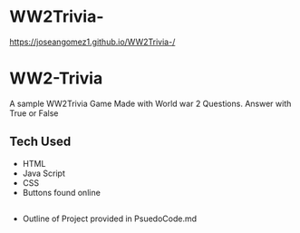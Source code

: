 # WW2Trivia-
https://joseangomez1.github.io/WW2Trivia-/
# WW2-Trivia
A sample WW2Trivia Game Made with World war 2 Questions. Answer with True or False
## Tech Used 
- HTML
- Java Script
- CSS
- Buttons found online 

##
- Outline of Project provided in PsuedoCode.md
